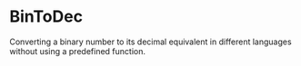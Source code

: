 # BinToDec

Converting a binary number to its decimal equivalent in different languages without using a predefined function.
